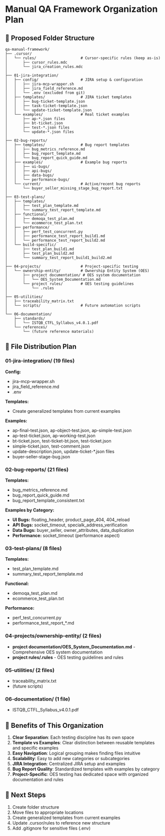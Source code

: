 # Manual QA Framework Organization Plan

## 📁 Proposed Folder Structure

```
qa-manual-framework/
├── .cursor/
│   └── rules/                    # Cursor-specific rules (keep as-is)
│       ├── cursor_rules.mdc
│       └── jira_creation_rules.mdc
│
├── 01-jira-integration/
│   ├── config/                   # JIRA setup & configuration
│   │   ├── jira-mcp-wrapper.sh
│   │   ├── jira_field_reference.md
│   │   └── .env (excluded from git)
│   ├── templates/                # JIRA ticket templates
│   │   ├── bug-ticket-template.json
│   │   ├── task-ticket-template.json
│   │   └── update-ticket-template.json
│   └── examples/                 # Real ticket examples
│       ├── ap-*.json files
│       ├── bt-ticket.json
│       ├── test-*.json files
│       └── update-*.json files
│
├── 02-bug-reports/
│   ├── templates/                # Bug report templates
│   │   ├── bug_metrics_reference.md
│   │   ├── bug_report_template.md
│   │   └── bug_report_quick_guide.md
│   ├── examples/                 # Example bug reports
│   │   ├── ui-bugs/
│   │   ├── api-bugs/
│   │   ├── data-bugs/
│   │   └── performance-bugs/
│   └── current/                  # Active/recent bug reports
│       └── buyer_seller_missing_stage_bug_report.txt
│
├── 03-test-plans/
│   ├── templates/
│   │   ├── test_plan_template.md
│   │   └── summary_test_report_template.md
│   ├── functional/
│   │   ├── demoqa_test_plan.md
│   │   └── ecommerce_test_plan.txt
│   ├── performance/
│   │   ├── perf_test_concurrent.py
│   │   ├── performance_test_report_build1.md
│   │   └── performance_test_report_build2.md
│   └── build-specific/
│       ├── test_plan_build1.md
│       ├── test_plan_build2.md
│       └── summary_test_report_build1_build2.md
│
├── 04-projects/                  # Project-specific testing
│   └── ownership-entity/         # Ownership Entity System (OES)
│       ├── project documentation/ # OES system documentation
│       │   └── OES_System_Documentation.md
│       └── project rules/        # OES testing guidelines
│           └── .rules
│
├── 05-utilities/
│   ├── traceability_matrix.txt
│   └── scripts/                  # Future automation scripts
│
└── 06-documentation/
    ├── standards/
    │   └── ISTQB_CTFL_Syllabus_v4.0.1.pdf
    └── references/
        └── (future reference materials)
```

## 🎯 File Distribution Plan

### **01-jira-integration/ (19 files)**
**Config:**
- jira-mcp-wrapper.sh
- jira_field_reference.md
- .env

**Templates:**
- Create generalized templates from current examples

**Examples:**
- ap-final-test.json, ap-object-test.json, ap-simple-test.json
- ap-test-ticket.json, ap-working-test.json
- bt-ticket.json, test-ticket-bt.json, test-ticket.json
- simple-ticket.json, test-comment.json
- update-description.json, update-ticket-*.json files
- buyer-seller-stage-bug.json

### **02-bug-reports/ (21 files)**
**Templates:**
- bug_metrics_reference.md
- bug_report_quick_guide.md
- bug_report_template_consistent.txt

**Examples by Category:**
- **UI Bugs:** floating_header, product_page_404, 404_reload
- **API Bugs:** socket_timeout, specialk_address_verification
- **Data Bugs:** buyer_seller, owner_attributes, data_duplication
- **Performance:** socket_timeout (performance aspect)

### **03-test-plans/ (8 files)**
**Templates:**
- test_plan_template.md
- summary_test_report_template.md

**Functional:**
- demoqa_test_plan.md
- ecommerce_test_plan.txt

**Performance:**
- perf_test_concurrent.py
- performance_test_report_*.md

### **04-projects/ownership-entity/ (2 files)**
- **project documentation/OES_System_Documentation.md** - Comprehensive OES system documentation
- **project rules/.rules** - OES testing guidelines and rules

### **05-utilities/ (2 files)**
- traceability_matrix.txt
- (future scripts)

### **06-documentation/ (1 file)**
- ISTQB_CTFL_Syllabus_v4.0.1.pdf

## 🚀 Benefits of This Organization

1. **Clear Separation**: Each testing discipline has its own space
2. **Template vs Examples**: Clear distinction between reusable templates and specific examples
3. **Easy Navigation**: Logical grouping makes finding files intuitive
4. **Scalability**: Easy to add new categories or subcategories
5. **JIRA Integration**: Centralized JIRA setup and examples
6. **Bug Report Quality**: Standardized templates with examples by category
7. **Project-Specific**: OES testing has dedicated space with organized documentation and rules

## 🔧 Next Steps

1. Create folder structure
2. Move files to appropriate locations
3. Create generalized templates from current examples
4. Update .cursor/rules to reference new structure
5. Add .gitignore for sensitive files (.env)
